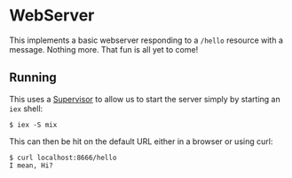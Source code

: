 # WebServer

This implements a basic webserver responding to a `/hello` resource with a
message. Nothing more. That fun is all yet to come!

## Running

This uses a [Supervisor](https://hexdocs.pm/elixir/Supervisor.html) to allow us
to start the server simply by starting an `iex` shell:

    $ iex -S mix

This can then be hit on the default URL either in a browser or using curl:

    $ curl localhost:8666/hello
    I mean, Hi?
